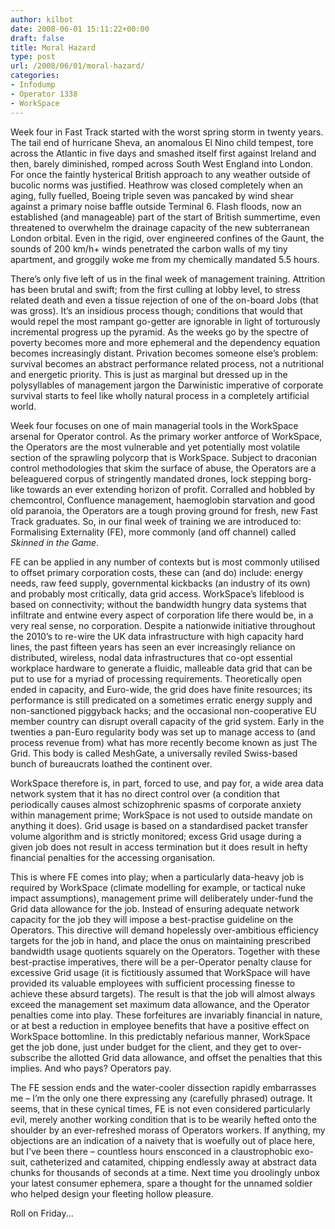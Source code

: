 ```yaml
---
author: kilbot
date: 2008-06-01 15:11:22+00:00
draft: false
title: Moral Hazard
type: post
url: /2008/06/01/moral-hazard/
categories:
- Infodump
- Operator 1338
- WorkSpace
---
```


Week four in Fast Track started with the worst spring storm in twenty years. The tail end of hurricane Sheva, an anomalous El Nino child tempest, tore across the Atlantic in five days and smashed itself first against Ireland and then, barely diminished, romped across South West England into London. For once the faintly hysterical British approach to any weather outside of bucolic norms was justified. Heathrow was closed completely when an aging, fully fuelled, Boeing triple seven was pancaked by wind shear against a primary noise baffle outside Terminal 6. Flash floods, now an established (and manageable) part of the start of British summertime, even threatened to overwhelm the drainage capacity of the new subterranean London orbital. Even in the rigid, over engineered confines of the Gaunt, the sounds of 200 km/h+ winds penetrated the carbon walls of my tiny apartment, and groggily woke me from my chemically mandated 5.5 hours.

There’s only five left of us in the final week of management training. Attrition has been brutal and swift; from the first culling at lobby level, to stress related death and even a tissue rejection of one of the on-board Jobs (that was gross). It’s an insidious process though; conditions that would that would repel the most rampant go-getter are ignorable in light of torturously incremental progress up the pyramid. As the weeks go by the spectre of poverty becomes more and more ephemeral and the dependency equation becomes increasingly distant. Privation becomes someone else’s problem: survival becomes an abstract performance related process, not a nutritional and energetic priority. This is just as marginal but dressed up in the polysyllables of management jargon the Darwinistic imperative of corporate survival starts to feel like wholly natural process in a completely artificial world.

Week four focuses on one of main managerial tools in the WorkSpace arsenal for Operator control. As the primary worker antforce of WorkSpace, the Operators are the most vulnerable and yet potentially most volatile section of the sprawling polycorp that is WorkSpace. Subject to draconian control methodologies that skim the surface of abuse, the Operators are a beleaguered corpus of stringently mandated drones, lock stepping borg-like towards an ever extending horizon of profit. Corralled and hobbled by chemcontrol, Confluence management, haemoglobin starvation and good old paranoia, the Operators are a tough proving ground for fresh, new Fast Track graduates. So, in our final week of training we are introduced to: Formalising Externality (FE), more commonly (and off channel) called _Skinned in the Game_.

FE can be applied in any number of contexts but is most commonly utilised to offset primary corporation costs, these can (and do) include: energy needs, raw feed supply, governmental kickbacks (an industry of its own) and probably most critically, data grid access. WorkSpace’s lifeblood is based on connectivity; without the bandwidth hungry data systems that infiltrate and entwine every aspect of corporation life there would be, in a very real sense, no corporation. Despite a nationwide initiative throughout the 2010’s to re-wire the UK data infrastructure with high capacity hard lines, the past fifteen years has seen an ever increasingly reliance on distributed, wireless, nodal data infrastructures that co-opt essential workplace hardware to generate a fluidic, malleable data grid that can be put to use for a myriad of processing requirements. Theoretically open ended in capacity, and Euro-wide, the grid does have finite resources; its performance is still predicated on a sometimes erratic energy supply and non-sanctioned piggyback hacks; and the occasional non-cooperative EU member country can disrupt overall capacity of the grid system. Early in the twenties a pan-Euro regularity body was set up to manage access to (and process revenue from) what has more recently become known as just The Grid. This body is called MeshGate, a universally reviled Swiss-based bunch of bureaucrats loathed the continent over.

WorkSpace therefore is, in part, forced to use, and pay for, a wide area data network system that it has no direct control over (a condition that periodically causes almost schizophrenic spasms of corporate anxiety within management prime; WorkSpace is not used to outside mandate on anything it does). Grid usage is based on a standardised packet transfer volume algorithm and is strictly monitored; excess Grid usage during a given job does not result in access termination but it does result in hefty financial penalties for the accessing organisation.

This is where FE comes into play; when a particularly data-heavy job is required by WorkSpace (climate modelling for example, or tactical nuke impact assumptions), management prime will deliberately under-fund the Grid data allowance for the job. Instead of ensuring adequate network capacity for the job they will impose a best-practise guideline on the Operators. This directive will demand hopelessly over-ambitious efficiency targets for the job in hand, and place the onus on maintaining prescribed bandwidth usage quotients squarely on the Operators. Together with these best-practise imperatives, there will be a per-Operator penalty clause for excessive Grid usage (it is fictitiously assumed that WorkSpace will have provided its valuable employees with sufficient processing finesse to achieve these absurd targets). The result is that the job will almost always exceed the management set maximum data allowance, and the Operator penalties come into play. These forfeitures are invariably financial in nature, or at best a reduction in employee benefits that have a positive effect on WorkSpace bottomline. In this predictably nefarious manner, WorkSpace get the job done, just under budget for the client, and they get to over-subscribe the allotted Grid data allowance, and offset the penalties that this implies. And who pays? Operators pay.

The FE session ends and the water-cooler dissection rapidly embarrasses me – I’m the only one there expressing any (carefully phrased) outrage. It seems, that in these cynical times, FE is not even considered particularly evil, merely another working condition that is to be wearily hefted onto the shoulder by an ever-refreshed morass of Operators workers. If anything, my objections are an indication of a naivety that is woefully out of place here, but I’ve been there – countless hours ensconced in a claustrophobic exo-suit, catheterized and catamited, chipping endlessly away at abstract data chunks for thousands of seconds at a time. Next time you droolingly unbox your latest consumer ephemera, spare a thought for the unnamed soldier who helped design your fleeting hollow pleasure.

Roll on Friday...
